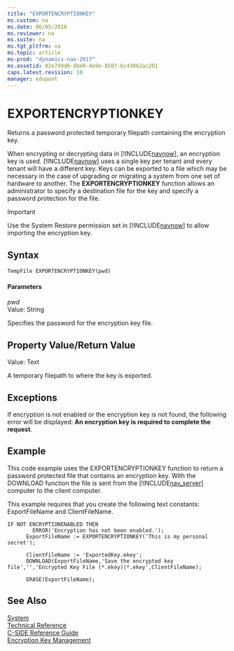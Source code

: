 ```yaml
---
title: "EXPORTENCRYPTIONKEY"
ms.custom: na
ms.date: 06/05/2016
ms.reviewer: na
ms.suite: na
ms.tgt_pltfrm: na
ms.topic: article
ms-prod: "dynamics-nav-2017"
ms.assetid: 82e799d6-dbe0-4e9e-8507-bc43862ac201
caps.latest.revision: 10
manager: edupont
---
```

# EXPORTENCRYPTIONKEY
Returns a password protected temporary filepath containing the encryption key.  
  
 When encrypting or decrypting data in [!INCLUDE[navnow](includes/navnow_md.md)], an encryption key is used. [!INCLUDE[navnow](includes/navnow_md.md)] uses a single key per tenant and every tenant will have a different key. Keys can be exported to a file which may be necessary in the case of upgrading or migrating a system from one set of hardware to another. The **EXPORTENCRYPTIONKEY** function allows an administrator to specify a destination file for the key and specify a password protection for the file.  
  
> [!IMPORTANT]  
>  Use the System Restore permission set in [!INCLUDE[navnow](includes/navnow_md.md)] to allow importing the encryption key.  
  
## Syntax  
  
```  
TempFile EXPORTENCRYPTIONKEY(pwd)  
```  
  
#### Parameters  
 *pwd*  
 Value: String  
  
 Specifies the password for the encryption key file.  
  
## Property Value/Return Value  
 Value: Text  
  
 A temporary filepath to where the key is exported.  
  
## Exceptions  
 If encryption is not enabled or the encryption key is not found, the following error will be displayed: **An encryption key is required to complete the request**.  
  
## Example  
 This code example uses the EXPORTENCRYPTIONKEY function to return a password protected file that contains an encryption key. With the DOWNLOAD function the file is sent from the [!INCLUDE[nav_server](includes/nav_server_md.md)] computer to the client computer.  
  
 This example requires that you create the following text constants: ExportFileName and ClientFileName.  
  
```  
IF NOT ENCRYPTIONENABLED THEN  
        ERROR('Encryption has not been enabled.');  
      ExportFileName := EXPORTENCRYPTIONKEY('This is my personal secret');  
  
      ClientFileName := 'ExportedKey.ekey';  
      DOWNLOAD(ExportFileName,'Save the encrypted key file','','Encrypted Key File (*.ekey)|*.ekey',ClientFileName);  
  
      ERASE(ExportFileName);  
```  
  
## See Also  
 [System](System.md)   
 [Technical Reference](Technical-Reference.md)   
 [C\-SIDE Reference Guide](C-SIDE-Reference-Guide.md)   
 [Encryption Key Management](Encryption-Key-Management.md)